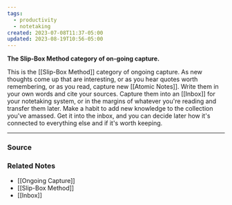 ```yaml
---
tags:
  - productivity
  - notetaking
created: 2023-07-08T11:37-05:00
updated: 2023-08-19T10:56-05:00
---
```

**The Slip-Box Method category of on-going capture.**

This is the [[Slip-Box Method]] category of ongoing capture. As new thoughts come up that are interesting, or as you hear quotes worth remembering, or as you read, capture new [[Atomic Notes]]. Write them in your own words and cite your sources. Capture them into an [[Inbox]] for your notetaking system, or in the margins of whatever you're reading and transfer them later. Make a habit to add new knowledge to the collection you've amassed. Get it into the inbox, and you can decide later how it's connected to everything else and if it's worth keeping.

---

### Source


### Related Notes
- [[Ongoing Capture]]
- [[Slip-Box Method]]
- [[Inbox]]